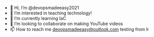 - 👋 Hi, I’m @devopsmadeeasy2021
- 👀 I’m interested in teaching technology!
- 🌱 I’m currently learning IaC
- 💞️ I’m looking to collaborate on making YouTube videos
- 📫 How to reach me devopsmadeeasy@outlook.com
testing from lr
<!---
devopsmadeeasy2021/devopsmadeeasy2021 is a ✨ special ✨ repository because its `README.md` (this file) appears on your GitHub profile.
You can click the Preview link to take a look at your changes.
--->
